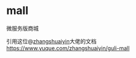 # mall
微服务版商城

引用这位@[zhangshuaiyin](https://www.yuque.com/zhangshuaiyin)大佬的文档  https://www.yuque.com/zhangshuaiyin/guli-mall
